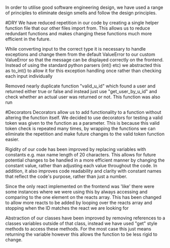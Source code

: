 In order to utilise good software engineering design, we have used a range of 
principles to eliminate design smells and follow the design principles.


#DRY
We have reduced repetition in our code by creating a single helper function file
that our other files import from. This allows us to reduce redundant functions
and makes changing these functions much more efficient in the future.

While converting input to the correct type it is necessary to handle exceptions
and change them from the default ValueError to our custom ValueError so that the
message can be displayed correctly on the frontend. Instead of using the 
standard python parsers (int() etc) we abstracted this as to_int() to allow it
for this exception handling once rather than checking each input individually

Removed nearly duplicate function "valid_u_id" which found a user and returned
either true or false and instead just use "get_user_by_u_id" and check whether
an actual user was returned or not. This function was also run 


#Decorators
Decorators allow us to add functionality to a function without altering the 
function itself. We decided to use decorators for testing a valid token
was given to the function as a parameter. This is because this valid token check
is repeated many times, by wrapping the functions we can eliminate the repetition
and make future changes to the valid token function easier. 


Rigidity of our code has been improved by replacing variables with constants
e.g. max name length of 20 characters. This allows for future potential changes
to be handled in a more efficient manner by changing the constant value, rather
than adjusting each value throughout the code. In addition, it also improves 
code readability and clarity with constant names that reflect the code's 
purpose, rather than just a number.

Since the only react implemented on the frontend was 'like' there were some
instances where we were using this by always accessing and comparing to the one
element on the reacts array. This has been changed to allow more reacts to be 
added by looping over the reacts array and stopping when the ID matches the 
react we are looking for


Abstraction of our classes have been improved by removing references to a 
classes variables outside of that class, instead we have used "get" style 
methods to access these methods. For the most case this just means returning
the variable however this allows the function to be less rigid to change.